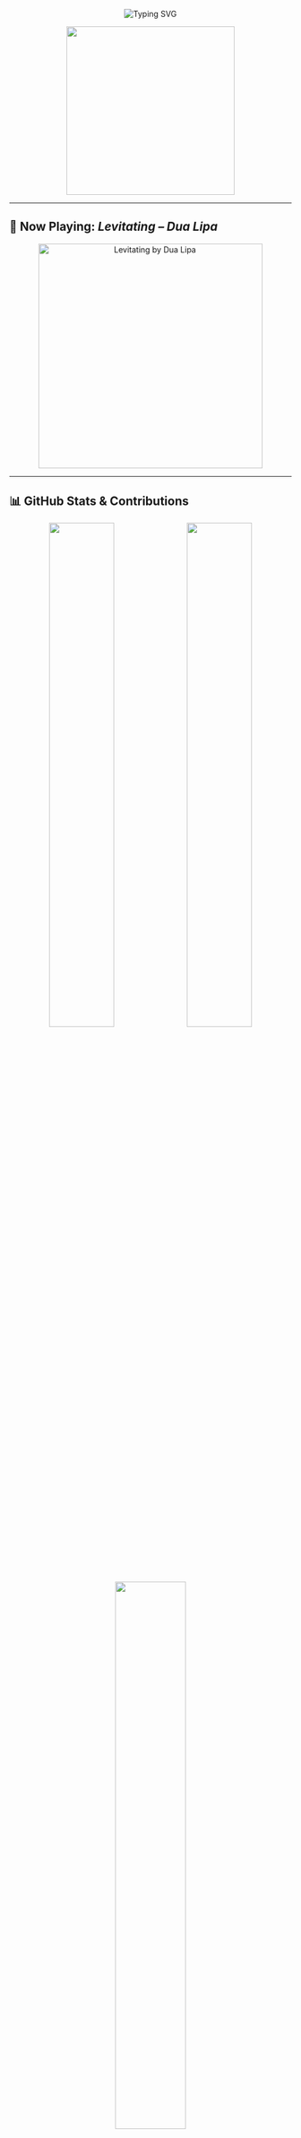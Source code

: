 <!-- ✨ HEADER BANNER -->
<p align="center">
  <img src="https://readme-typing-svg.demolab.com?font=Fira+Code&weight=500&size=25&pause=1000&center=true&vCenter=true&width=700&lines=Welcome+to+My+GitHub+World+🌎;Code.+Create.+Inspire.;Levitating+with+Lines+of+Code+🚀" alt="Typing SVG" />
</p>

<!-- 💫 ANIMATED GIF -->
<p align="center">
  <img src="https://media.giphy.com/media/26tn33aiTi1jkl6H6/giphy.gif" width="300" />
</p>

---

## 🎵 Now Playing: *Levitating – Dua Lipa*

<p align="center">
  <a href="https://open.spotify.com/track/463CkQjx2Zk1yXoBuierM9" target="_blank">
    <img src="https://spotify-readme.vercel.app/api?track=463CkQjx2Zk1yXoBuierM9&theme=default&scan=true" width="400" alt="Levitating by Dua Lipa"/>
  </a>
</p>

---

## 📊 GitHub Stats & Contributions

<p align="center">
  <img src="https://github-readme-stats.vercel.app/api?username=yourusername&show_icons=true&theme=tokyonight&hide_border=true&border_radius=10" width="48%" />
  <img src="https://github-readme-streak-stats.herokuapp.com/?user=yourusername&theme=tokyonight&hide_border=true&border_radius=10" width="48%" />
</p>

<p align="center">
  <img src="https://github-readme-stats.vercel.app/api/top-langs/?username=yourusername&layout=compact&theme=radical&langs_count=6" width="50%" />
</p>

---

## 🐍 GitHub Contribution Snake

<p align="center">
  <img src="https://github.com/yourusername/yourusername/raw/output/github-contribution-grid-snake.svg" />
</p>

---

## 🧠 Dev Quote of the Day

> "_First, solve the problem. Then, write the code._"  
> — John Johnson

---

## 🔗 Let's Connect

<p align="center">
  <a href="www.linkedin.com/in/syed-abdul-muiz-049a55297"><img src="https://img.shields.io/badge/LinkedIn-blue?style=for-the-badge&logo=linkedin&logoColor=white"/></a>
  
  <a href="mailto:syedabdulmuiz1@gmail.com"><img src="https://img.shields.io/badge/Email-D14836?style=for-the-badge&logo=gmail&logoColor=white"/></a>
</p>

---

## ⚡ Tech Stack

<p align="center">
  <img src="https://img.shields.io/badge/-JavaScript-black?style=for-the-badge&logo=javascript" />
  <img src="https://img.shields.io/badge/-Python-3776AB?style=for-the-badge&logo=python&logoColor=white" />
  <img src="https://img.shields.io/badge/-React-20232a?style=for-the-badge&logo=react" />
  <img src="https://img.shields.io/badge/-Node.js-339933?style=for-the-badge&logo=nodedotjs&logoColor=white" />
  <img src="https://img.shields.io/badge/-Git-F05032?style=for-the-badge&logo=git&logoColor=white" />
  <img src="https://img.shields.io/badge/-MongoDB-4EA94B?style=for-the-badge&logo=mongodb&logoColor=white" />
</p>

---

## 🎖️ Badges

<p align="center">
  <img src="https://img.shields.io/github/followers/yourusername?label=Follow&style=social" />
  <img src="https://img.shields.io/github/stars/yourusername?style=social" />
  <img src="https://visitor-badge.laobi.icu/badge?page_id=yourusername" />
</p>

---

## 🎨 Aesthetic ASCII Art

```txt
               [¯`·.¸¸.·´¯`·.¸¸.->  Happy Coding!  <-.¸¸.·´¯`·.¸¸.·´¯]
